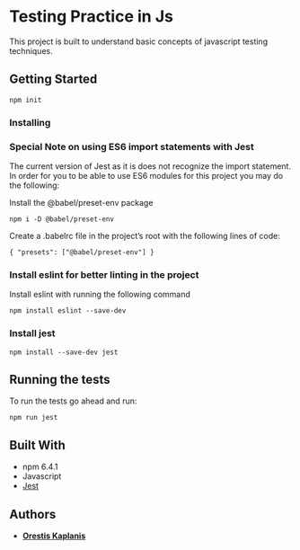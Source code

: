 # Testing Practice in Js

This project is built to understand basic concepts of javascript testing techniques.

## Getting Started

`npm init`

### Installing

### Special Note on using ES6 import statements with Jest

The current version of Jest as it is does not recognize the import statement. In order for you to be able to use ES6 modules for this project you may do the following:

Install the @babel/preset-env package
```
npm i -D @babel/preset-env
```

Create a .babelrc file in the project’s root with the following lines of code:
```
{ "presets": ["@babel/preset-env"] }
```
### Install eslint for better linting in the project

Install eslint with running the following command
```
npm install eslint --save-dev
```
### Install jest 

```
npm install --save-dev jest
```

## Running the tests

To run the tests go ahead and run: 
```
npm run jest
```

## Built With

* npm 6.4.1
* Javascript
* [Jest](https://jestjs.io/docs/en/getting-started)

## Authors

* **[Orestis Kaplanis](https://github.com/userman95)** 
